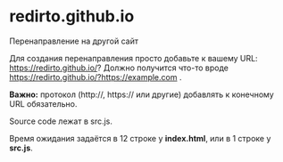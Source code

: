 # redirto.github.io
Перенаправление на другой сайт

Для создания перенаправления просто добавьте к вашему URL: https://redirto.github.io/?
Должно получится что-то вроде https://redirto.github.io/?https://example.com .

**Важно:** протокол (http://, https:// или другие) добавлять к конечному URL обязательно.

Source code лежат в src.js.

Время ожидания задаётся в 12 строке у **index.html**, или в 1 строке у **src.js**.
